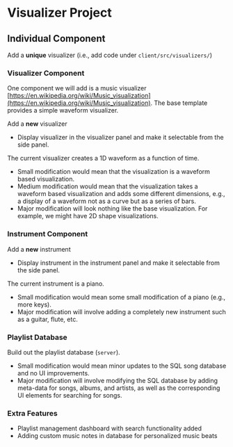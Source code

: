 # Visualizer Project

## Individual Component

Add a **unique** visualizer (i.e., add code under `client/src/visualizers/`) 

### Visualizer Component

One component we will add is a music visualizer [https://en.wikipedia.org/wiki/Music_visualization](https://en.wikipedia.org/wiki/Music_visualization). The base template provides a simple waveform visualizer.

Add a **new** visualizer
* Display visualizer in the visualizer panel and make it selectable from the side panel. 

The current visualizer creates a 1D waveform as a function of time.
* Small modification would mean that the visualization is a waveform based visualization.
* Medium modification would mean that the visualization takes a waveform based visualization and adds some different dimensions, e.g., a display of a waveform not as a curve but as a series of bars.
* Major modification will look nothing like the base visualization. For example, we might have 2D shape visualizations.

### Instrument Component

Add a **new** instrument
* Display instrument in the instrument panel and make it selectable from the side panel.

The current instrument is a piano.
* Small modification would mean some small modification of a piano (e.g., more keys).
* Major modification will involve adding a completely new instrument such as a guitar, flute, etc.

### Playlist Database

Build out the playlist database (`server`).
* Small modification would mean minor updates to the SQL song database and no UI improvements.
* Major modification will involve modifying the SQL database by adding meta-data for songs, albums, and artists, as well as the corresponding UI elements for searching for songs.

### Extra Features

* Playlist management dashboard with search functionality added
* Adding custom music notes in database for personalized music beats
